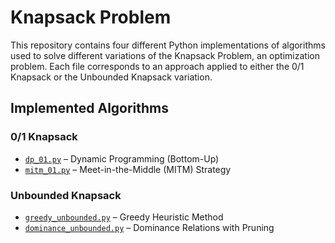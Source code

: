 # Knapsack Problem
This repository contains four different Python implementations of algorithms used to solve different variations of the Knapsack Problem, an optimization problem. Each file corresponds to an approach applied to either the 0/1 Knapsack or the Unbounded Knapsack variation.

## Implemented Algorithms

### 0/1 Knapsack
- [`dp_01.py`](./0-1_knapsack/dp_01.py) – Dynamic Programming (Bottom-Up)
- [`mitm_01.py`](./0-1_knapsack/mitm_01.py) – Meet-in-the-Middle (MITM) Strategy

### Unbounded Knapsack
- [`greedy_unbounded.py`](./unbounded_knapsack/greedy_unbounded.py) – Greedy Heuristic Method
- [`dominance_unbounded.py`](./unbounded_knapsack/dominance_unbounded.py) – Dominance Relations with Pruning

